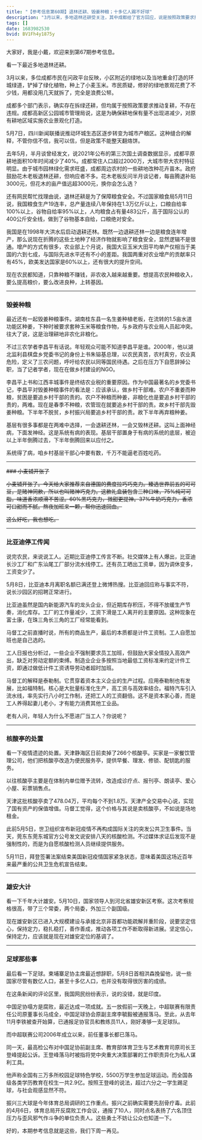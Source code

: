 ```yaml
---
title: "【参考信息第60期】退林还耕、毁姜种粮；十多亿人踢不好球"
description: "3月以来，多地退林还耕受关注，其中成都给了官方回应，说是按照政策要求推动复耕，不违规。5月7日，四川新闻联播说推动环城生态区逐步转变为城市产粮区。这种缝合的解释，不管你信不信，我可以信，但是政策不能整天翻烙饼。1998年大洪水后我国启动退耕还林，既然一边退耕还林一边是粮食连年增产，那么说现在折腾的这些土地种了经济作物就影响了粮食安全，显然逻辑不是很通。对于湖南桂东县“毁姜种粮”，定义了“三农问题”的李昌平有话说。"
tags: []
date: 1683982530
bvid: BV1Fh4y1875y
---
```

大家好，我是小戴，欢迎来到第67期参考信息。

看一下最近多地退林还耕。

3月以来，多位成都市民在问政平台反映，小区附近的绿地以及当地重金打造的环城绿道，铲掉了绿化植物，种上了小麦玉米。市民质疑，修好的绿地景观花费了不少钱，用都没用几天就拆了，完全是浪费公帑。

成都多个部门表示，确实存在拆绿还耕，但均属于按照政策要求推动复耕，不存在违规。成都高新区公园城市管理局说，这是为确保耕地保有量不出现进减少，对原有耕地区域实施农业景观化打造。

5月7日，四川新闻联播说推动环城生态区逐步转变为城市产粮区。这种缝合的解释，不管你信不信，我可以信，但是政策不能整天翻烙饼。

去年5月，半月谈曾经发文，说2021年公布的第三次国土调查数据显示，成都平原耕地面积10年时间减少了40%。成都常住人口超过2000万，大城市带大农村特征明显。由于城市园林绿化需求旺盛，成都周边农村的一些耕地改种花卉苗木。政府鼓励花木老板退林还耕，但响应者不多。花木老板反问半月谈记者，每亩腾退补贴3000元，但花木的亩产值远超3000元，换你会怎么选？

还有网民帮忙找理由说，退林还耕是为了保障粮食安全。不过国家粮食局5月11日说，我国粮食生产19连丰，总产量连续八年保持在1.3万亿斤以上，口粮自给率100%以上，谷物自给率95%以上，人均粮食占有量483公斤，高于国际公认的400公斤安全线，做到了谷物基本自给，口粮绝对安全。

我国是在1998年大洪水后启动退耕还林。既然一边退耕还林一边是粮食连年增产，那么说现在折腾的这些土地种了经济作物就影响了粮食安全，显然逻辑不是很通。增产的方式有很多，农业部上个月说，我国大豆玉米大田平均单产仅相当于美国的六到七成，与国际先进水平还有不小的差距。我国两重对农业增产的贡献率只有45%，欧美发达国家是60%以上，还有很大的提升空间。

现在农民都知道，只靠种粮不赚钱，非农收入越来越重要。想提高农民种粮收入，要么提高粮价，要么改进良种，上转基因。

---

### 毁姜种粮

最近还有一起毁姜种粮事件。湖南桂东县一名生姜种植老板，在流转的1.5亩水道功能区种姜，下种时被要求套种玉米等粮食作物，与乡政府与农业局人员起冲突。往大了说，这是治理耕地非农化非粮化。

不过三农学者李昌平有话说。年轻观众可能不知道李昌平是谁。2000年，他以湖北监利县棋盘乡党委书记的身份上书朱镕基总理，以农民真苦，农村真穷，农业真危险，定义了三农问题，呼吁给农民以同等国民待遇。之后在压力下自愿辞掉公职，当了记者学者，现在在做乡村建设的NGO。

李昌平上书和江西丰城事件是终结农业税的重要原因。作为中国最著名的乡党委书记，李昌平对毁姜种粮事件的看法是：应该承认，做乡村干部难。农户不重姜而种粮，贫困是要追乡村干部的责的。农户不种粮而种姜，非粮化也是要追乡村干部的责的，两难。现在是春季不种粮，农管现在就要追乡村干部的责。故乡村干部先毁姜种粮。下半年不脱贫，乡村振兴局要追乡村干部的责。故下半年再弃粮种姜。

基层有很多事都是在两难中选择，一会退耕还林，一会又毁林还耕。这叫上面神经病，下面发神经。这是系统有病的表现。基层干部置身于有病的系统的底层，被迫以上半年倒腾过去，下半年倒腾回来以应付之。

系统得了病，咱乡村基层干部心中要有数，千万不能逼老百姓吃药。

---

<s>### 小麦铺开张了</s>

<s>小麦铺开张了。今天给大家推荐来自德国的费度拉巧巧克力。臻选世界前五的可可豆，是赌神同款，所以也叫赌神巧克力。这款礼盒装包含三种口味，75%纯可可脂，味道香浓顺滑不苦涩。60%黑巧克力，微甜更提神。37%牛奶巧克力，香浓可口甜而不腻。熬夜加班来一颗，帮你迅速回血。</s>

<s>这么好吃，我也想吃。</s>

---

### 比亚迪停工传闻

说完农民，来说说工人。近期比亚迪停工传言不断。社交媒体上有人爆出，比亚迪长沙工厂和广东汕尾工厂部分流水线停工。还有员工晒出工资单，因为调休变多，工资变少了。

5月8日，比亚迪本月离职名额已满还登上微博热搜。比亚迪回应称与事实不符，说长沙园区的招聘正常进行。

比亚迪虽然是国内新能源汽车的龙头企业，但近期库存积压，不得不放缓生产节奏，消化库存。工厂的工作量减少，工资下滑是工人离开的主要原因。这种现象在富士康，在珠三角长三角的工厂经常能看到。

马督工之前直播时说，所有的商品生产，最后的本质都是计件工资制。工人自愿加班也是自己选的。

工人日报也分析过，一些企业不强制要求员工加班，但鼓励大家全情投入高效产出，缺乏对劳动定额的束缚。制造业企业多按照当地最低工资标准来约定计件工资，即通过做低计件工资诱导劳动者超时加班。

马督工的解释是泰勒制。它贯穿着资本主义企业的生产过程。应用泰勒制也有发展，比如福特制。核心是大批量标准化生产，高工资与高效率结合。福特汽车引入流水线，率先实行八小时工作制，还把工人的工资翻倍。这不是资本家心善，而是工人养得起妻儿老小，才有能力消费其他工业品。

老有人问，年轻人为什么不愿进厂当工人？你说呢？

---

### 核酸亭的处置

看一下疫情遗迹的处置。天津静海区日前卖掉了266个核酸亭。买家是一家餐饮管理公司，他们把核酸亭改造为便民服务亭，提供早餐、理发、修锁、配钥匙的服务。

以往核酸亭主要是在体制内单位赠予流转，改造成诊疗点、报刊亭、朗读亭、爱心小屋、彩票销售点。

天津这批核酸亭卖了478.04万，平均每个不到1.8万。天津产全交易中心说，实现了国有资产的保值增值。马督工觉得，这个价格与其说是卖核酸亭，不如说是场地租金。

此前5月5日，世卫组织宣布新冠疫情不再构成国际关注的突发公共卫生事件。当天，莞东东莞东城官方公号发文说安排八天的核酸检测。不过媒体求证后发现不是强制性的，而是为自愿核酸检测人员继续提供服务。

5月11日，拜登签署法案结束美国新冠疫情国家紧急状态，意味着美国这场近百年来最严重的公共卫生危机宣告结束。

---

### 雄安大计

看一下千年大计雄安。5月10日，国家领导人到河北省雄安新区考察。这次考察规格很高，带了三个常委，两个局委，外加三个副国级。

现在雄安新区已进入大规模建设与承接北京非首都功能疏解并重阶段，说要坚定信心，保持定力，稳扎稳打，善作善成，推动各项工作不断取得新进展。坚定信心，保持定力，应该就是现在对雄安定位的基调了。

---

### 足球那些事

最后看一下足球。柬埔寨足协主席最近想辞职，5月8日首相洪森挽留他，说一些国家尽管有数亿人口，甚至十多亿人口，也并没有取得很厉害的成绩。

在这条新闻的评论区里，我国网民纷纷表示，说的没错，就是印度。

中国足协塌方是腐败，最近达成一项成就。五一放假前一天晚上，中超联赛有限责任公司原董事长马成全，中国足球协会原副主席李毓毅被通报落马。至此，从去年11月李铁被查开始算，已通报足协官员和教练员11人，刚好凑够一支足球队。

而中超联赛公司2006年成立以来，前任董事长都已落马。

同一天，最高检公布对中国足协前副主席、教育部体育卫生与艺术教育司原司长王登峰提起公诉。王登峰落马时被指将党中央重大决策部署的工作职责异化为私人谋利工具。

他声称全国有三万多所校园足球特色学校，5500万学生参加足球运动。而全国各级各类学历教育在校生一共2.9亿。按照王登峰的说法，超过六分之一学生踢足球，与社会观感显然不符。

振兴三大球是今年体育总局调研的工作重点。振兴之前确实需要先刮骨疗毒。此前的4月6日，体育总局开反腐败工作会议，通报了10人，同时点名表扬了六名顶住压力与歪风邪气作斗争的单位负责人。这些勇士不妨让公众也知道一下。

好的，本期参考信息就是这些，我们下周一再见。

